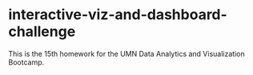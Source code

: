 # interactive-viz-and-dashboard-challenge
This is the 15th homework for the UMN Data Analytics and Visualization Bootcamp. 
